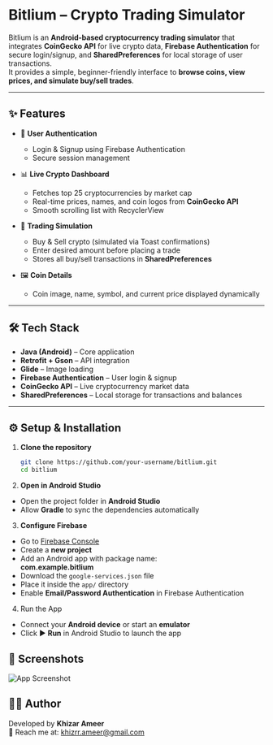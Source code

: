 #  Bitlium – Crypto Trading Simulator

Bitlium is an **Android-based cryptocurrency trading simulator** that integrates **CoinGecko API** for live crypto data, **Firebase Authentication** for secure login/signup, and **SharedPreferences** for local storage of user transactions.  
It provides a simple, beginner-friendly interface to **browse coins, view prices, and simulate buy/sell trades**.

---

## ✨ Features

- 🔑 **User Authentication**
    - Login & Signup using Firebase Authentication
    - Secure session management

- 📊 **Live Crypto Dashboard**
    - Fetches top 25 cryptocurrencies by market cap
    - Real-time prices, names, and coin logos from **CoinGecko API**
    - Smooth scrolling list with RecyclerView

- 💱 **Trading Simulation**
    - Buy & Sell crypto (simulated via Toast confirmations)
    - Enter desired amount before placing a trade
    - Stores all buy/sell transactions in **SharedPreferences**

- 🖼 **Coin Details**
    - Coin image, name, symbol, and current price displayed dynamically

---

## 🛠 Tech Stack

- **Java (Android)** – Core application
- **Retrofit + Gson** – API integration
- **Glide** – Image loading
- **Firebase Authentication** – User login & signup
- **CoinGecko API** – Live cryptocurrency market data
- **SharedPreferences** – Local storage for transactions and balances

---

## ⚙️ Setup & Installation

1. **Clone the repository**
   ```bash
   git clone https://github.com/your-username/bitlium.git
   cd bitlium

2. **Open in Android Studio**
- Open the project folder in **Android Studio**
- Allow **Gradle** to sync the dependencies automatically

3. **Configure Firebase**
- Go to [Firebase Console](https://console.firebase.google.com/)
- Create a **new project**
- Add an Android app with package name:  
  **com.example.bitlium**
- Download the `google-services.json` file
- Place it inside the `app/` directory
- Enable **Email/Password Authentication** in Firebase Authentication
 
4. Run the App
- Connect your **Android device** or start an **emulator**
- Click ▶️ **Run** in Android Studio to launch the app  


## 📸 Screenshots

![App Screenshot](BitliumScreenShots.jpg)


## 👨‍💻 Author
Developed by **Khizar Ameer**  
💌 Reach me at: [khizrr.ameer@gmail.com](mailto:khizrr.ameer@gmail.com)  

